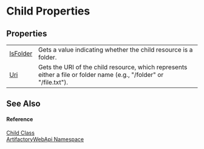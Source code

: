 # Child Properties




## Properties
<table>
<tr>
<td><a href="c9e88278-63e8-0ab9-972b-b5fac76ffc90">IsFolder</a></td>
<td>Gets a value indicating whether the child resource is a folder.</td></tr>
<tr>
<td><a href="de432173-9c32-444e-c1f0-a2ed57e6a969">Uri</a></td>
<td>Gets the URI of the child resource, which represents either a file or folder name (e.g., "/folder" or "/file.txt").</td></tr>
</table>

## See Also


#### Reference
<a href="fa1076ec-e9b2-fd33-2962-565eec33d326">Child Class</a>  
<a href="75b20af6-7197-02a5-e38f-f7b15eac4732">ArtifactoryWebApi Namespace</a>  
